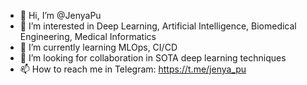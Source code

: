 - 👋 Hi, I’m @JenyaPu
- 👀 I’m interested in Deep Learning, Artificial Intelligence, Biomedical Engineering, Medical Informatics
- 🌱 I’m currently learning MLOps, CI/CD
- 💞️ I’m looking for collaboration in SOTA deep learning techniques
- 📫 How to reach me in Telegram: https://t.me/jenya_pu

<!---
JenyaPu/JenyaPu is a ✨ special ✨ repository because its `README.md` (this file) appears on your GitHub profile.
You can click the Preview link to take a look at your changes.
--->
